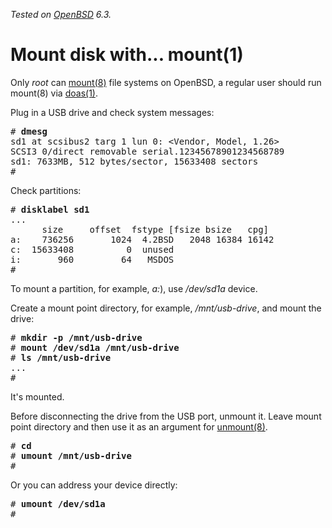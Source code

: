 _Tested on [OpenBSD](/openbsd/) 6.3._

# Mount disk with... mount(1)

Only _root_ can [mount(8)](http://man.openbsd.com/mount.8) file
systems on OpenBSD, a regular user should run mount(8) via
[doas(1)](http://man.openbsd.com/doas.1).

Plug in a USB drive and check system messages:

<pre>
# <b>dmesg</b>
sd1 at scsibus2 targ 1 lun 0: &lt;Vendor, Model, 1.26&gt;
SCSI3 0/direct removable serial.12345678901234568789
sd1: 7633MB, 512 bytes/sector, 15633408 sectors
#
</pre>

Check partitions:

<pre>
# <b>disklabel sd1</b>
...
      size     offset  fstype [fsize bsize   cpg]
a:    736256       1024  4.2BSD   2048 16384 16142
c:  15633408          0  unused
i:       960         64   MSDOS
#
</pre>

To mount a partition, for example, _a:_), use _/dev/sd1a_ device.

Create a mount point directory, for example, _/mnt/usb-drive_, and
mount the drive:

<pre>
# <b>mkdir -p /mnt/usb-drive</b>
# <b>mount /dev/sd1a /mnt/usb-drive</b>
# <b>ls /mnt/usb-drive</b>
...
#
</pre>

It's mounted.

Before disconnecting the drive from the USB port, unmount it. Leave
mount point directory and then use it as an argument for
[unmount(8)](https://man.openbsd.org/umount.8).

<pre>
# <b>cd</b>
# <b>umount /mnt/usb-drive</b>
#
</pre>

Or you can address your device directly:

<pre>
# <b>umount /dev/sd1a</b>
#
</pre>
